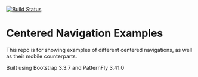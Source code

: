 [![Build Status](https://travis-ci.org/mindreeper2420/centernav.svg?branch=master)](https://travis-ci.org/mindreeper2420/centernav)

# Centered Navigation Examples

This repo is for showing examples of different centered navigations, as well as their mobile counterparts.

Built using Bootstrap 3.3.7 and PatternFly 3.41.0
